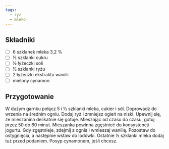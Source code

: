 ```yaml
---
tags: 
  - ryż
  - mleko
---
```


## Składniki

- [ ] 6 szklanek mleka 3,2 %
- [ ] ½ szklanki cukru
- [ ] ½ łyżeczki soli
- [ ] ½ szklanki ryżu
- [ ] 2 łyżeczki ekstraktu wanilii
- [ ] mielony cynamon

## Przygotowanie

W dużym garnku połącz 5 i ½ szklanki mleka, cukier i sól. Doprowadź do wrzenia na średnim ogniu.
Dodaj ryż i zmniejsz ogień na niski. Upewnij się, że mieszanina delikatnie się gotuje.
Mieszając od czasu do czasu, gotuj przez 50 do 60 minut. Mieszanka powinna zgęstnieć do konsystencji jogurtu. 
Gdy zgęstnieje, zdejmij z ognia i wmieszaj wanilię.
Pozostaw do ostygnięcia, a następnie wstaw do lodówki. Ostatnie ½ szklanki mleka dodaj tuż przed podaniem. Posyp cynamonem, jeśli chcesz.